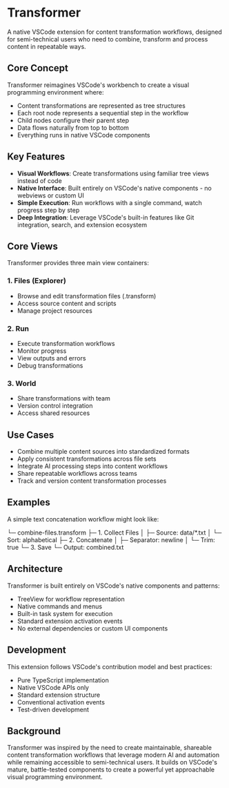 # Transformer

A native VSCode extension for content transformation workflows, designed for semi-technical users who need to combine, transform and process content in repeatable ways.

## Core Concept

Transformer reimagines VSCode's workbench to create a visual programming environment where:

- Content transformations are represented as tree structures
- Each root node represents a sequential step in the workflow
- Child nodes configure their parent step
- Data flows naturally from top to bottom
- Everything runs in native VSCode components

## Key Features

- **Visual Workflows**: Create transformations using familiar tree views instead of code
- **Native Interface**: Built entirely on VSCode's native components - no webviews or custom UI
- **Simple Execution**: Run workflows with a single command, watch progress step by step
- **Deep Integration**: Leverage VSCode's built-in features like Git integration, search, and extension ecosystem

## Core Views

Transformer provides three main view containers:

### 1. Files (Explorer)

- Browse and edit transformation files (.transform)
- Access source content and scripts
- Manage project resources

### 2. Run

- Execute transformation workflows
- Monitor progress
- View outputs and errors
- Debug transformations

### 3. World

- Share transformations with team
- Version control integration
- Access shared resources

## Use Cases

- Combine multiple content sources into standardized formats
- Apply consistent transformations across file sets
- Integrate AI processing steps into content workflows
- Share repeatable workflows across teams
- Track and version content transformation processes

## Examples

A simple text concatenation workflow might look like:

└─ combine-files.transform
├─ 1. Collect Files
│  ├─ Source: data/*.txt
│  └─ Sort: alphabetical
├─ 2. Concatenate
│  ├─ Separator: newline
│  └─ Trim: true
└─ 3. Save
└─ Output: combined.txt

## Architecture

Transformer is built entirely on VSCode's native components and patterns:

- TreeView for workflow representation
- Native commands and menus
- Built-in task system for execution
- Standard extension activation events
- No external dependencies or custom UI components

## Development

This extension follows VSCode's contribution model and best practices:

- Pure TypeScript implementation
- Native VSCode APIs only
- Standard extension structure
- Conventional activation events
- Test-driven development

## Background

Transformer was inspired by the need to create maintainable, shareable content transformation workflows that leverage modern AI and automation while remaining accessible to semi-technical users. It builds on VSCode's mature, battle-tested components to create a powerful yet approachable visual programming environment.
